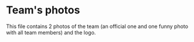 Team's photos
====

This file contains 2 photos of the team (an official one and one funny photo with all team members) and the logo.
